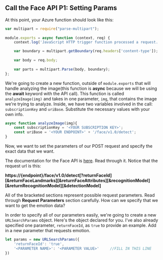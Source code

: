 ## Call the Face API P1: Setting Params

At this point, your Azure function should look like this:



```js
var multipart = require("parse-multipart");
  
module.exports = async function (context, req) {
    context.log('JavaScript HTTP trigger function processed a request.'); 

    var boundary = multipart.getBoundary(req.headers['content-type']);
    
  	var body = req.body;
  
    var parts = multipart.Parse(body, boundary);
};
```



We're going to create a new function, outside of  `module.exports`  that will handle analyzing the image(this function is **async** because we will be using the **await** keyword with the API call).  This function is called `analyzeImage(img)`  and takes in one parameter, `img`, that contains the image we're trying to analyze.  Inside, we have two variables involved in the call: `subscriptionKey`  and `uriBase`.  Substitute the necessary values with your own info.

```js
async function analyzeImage(img){
    const subscriptionKey = '<YOUR SUBSCRIPTION KEY>';
    const uriBase = '<YOUR ENDPOINT>' + '/face/v1.0/detect';
}
```



Now, we want to set the parameters of our POST request and specify the exact data that we want.

The documentation for the Face API is [here](https://westus.dev.cognitive.microsoft.com/docs/services/563879b61984550e40cbbe8d/operations/563879b61984550f30395236). Read through it. Notice that the request url is this:

**https://{endpoint}/face/v1.0/detect\[?returnFaceId]\[&returnFaceLandmarks]\[&returnFaceAttributes]\[&recognitionModel]\[&returnRecognitionModel][&detectionModel]**



All of the bracketed sections represent possible request parameters. Read through **Request Parameters** section carefully. How can we specify that we want to get the emotion data?



In order to specify all of our parameters easily, we're going to create a new `URLSearchParams`  object. Here's the object declared for you. I've also already specified one parameter, `returnFaceId`,  as `true` to provide an example. Add in a new parameter that requests emotion.

```js
let params = new URLSearchParams({
	'returnFaceId': 'true',
	'<PARAMETER NAME>': '<PARAMETER VALUE>'     //FILL IN THIS LINE
})
```



